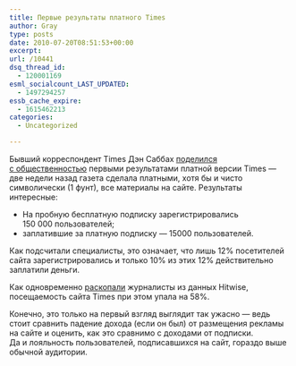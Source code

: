 ```yaml
---
title: Первые результаты платного Times
author: Gray
type: posts
date: 2010-07-20T08:51:53+00:00
excerpt:
url: /10441
dsq_thread_id:
  - 120001169
esml_socialcount_LAST_UPDATED:
  - 1497294257
essb_cache_expire:
  - 1615462213
categories:
  - Uncategorized

---
```








Бывший корреспондент Times Дэн Саббах <a href="http://paidcontent.org/article/419-times-paid-model-the-unofficial-numbers-come-in/" target="_blank">поделился с&nbsp;общественностью</a> первыми результатами платной версии Times&nbsp;&mdash; две недели назад газета сделала платными, хотя&nbsp;бы и&nbsp;чисто символически (1&nbsp;фунт), все материалы на&nbsp;сайте. Результаты интересные:

  * На&nbsp;пробную бесплатную подписку зарегистрировались 150&nbsp;000&nbsp;пользователей;
  * заплатившие за&nbsp;платную подписку&nbsp;&mdash; 15000&nbsp;пользователей.

Как подсчитали специалисты, это означает, что лишь 12% посетителей сайта зарегистрировались и&nbsp;только 10% из&nbsp;этих 12% действительно заплатили деньги.

Как одновременно <a href="http://www.ft.com/cms/s/0/5a2bb6d6-910c-11df-b297-00144feab49a.html" target="_blank">раскопали</a> журналисты из&nbsp;данных Hitwise, посещаемость сайта Times при этом упала на&nbsp;58%.

Конечно, это только на&nbsp;первый взгляд выглядит так ужасно&nbsp;&mdash; ведь стоит сравнить падение дохода (если он&nbsp;был) от&nbsp;размещения рекламы на&nbsp;сайте и&nbsp;оценить, как это сравнимо с&nbsp;доходами от&nbsp;подписки. Да&nbsp;и&nbsp;лояльность пользователей, подписавшихся на&nbsp;сайт, гораздо выше обычной аудитории.